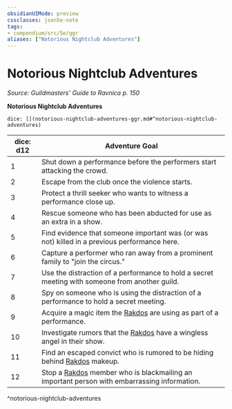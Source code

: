```yaml
---
obsidianUIMode: preview
cssclasses: json5e-note
tags:
- compendium/src/5e/ggr
aliases: ["Notorious Nightclub Adventures"]
---
```

# Notorious Nightclub Adventures
*Source: Guildmasters' Guide to Ravnica p. 150* 

**Notorious Nightclub Adventures**

`dice: [](notorious-nightclub-adventures-ggr.md#^notorious-nightclub-adventures)`

| dice: d12 | Adventure Goal |
|-----------|----------------|
| 1 | Shut down a performance before the performers start attacking the crowd. |
| 2 | Escape from the club once the violence starts. |
| 3 | Protect a thrill seeker who wants to witness a performance close up. |
| 4 | Rescue someone who has been abducted for use as an extra in a show. |
| 5 | Find evidence that someone important was (or was not) killed in a previous performance here. |
| 6 | Capture a performer who ran away from a prominent family to "join the circus." |
| 7 | Use the distraction of a performance to hold a secret meeting with someone from another guild. |
| 8 | Spy on someone who is using the distraction of a performance to hold a secret meeting. |
| 9 | Acquire a magic item the [Rakdos](2-Mechanics/CLI/bestiary/npc/rakdos-ggr.md) are using as part of a performance. |
| 10 | Investigate rumors that the [Rakdos](2-Mechanics/CLI/bestiary/npc/rakdos-ggr.md) have a wingless angel in their show. |
| 11 | Find an escaped convict who is rumored to be hiding behind [Rakdos](2-Mechanics/CLI/bestiary/npc/rakdos-ggr.md) makeup. |
| 12 | Stop a [Rakdos](2-Mechanics/CLI/bestiary/npc/rakdos-ggr.md) member who is blackmailing an important person with embarrassing information. |
^notorious-nightclub-adventures